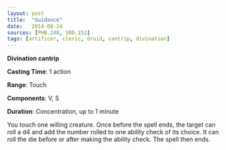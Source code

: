 ```yaml
---
layout: post
title:  "Guidance"
date:   2014-08-24
sources: [PHB.248, SRD.151]
tags: [artificer, cleric, druid, cantrip, divination]
---
```


**Divination cantrip**

**Casting Time**: 1 action

**Range**: Touch

**Components**: V, S

**Duration**: Concentration, up to 1 minute

You touch one willing creature. Once before the spell ends, the target can roll a d4 and add the number rolled to one ability check of its choice. It can roll the die before or after making the ability check. The spell then ends.
